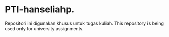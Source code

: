 # PTI-hanseliahp.  
Repositori ini digunakan khusus untuk tugas kuliah.
This repository is being used only for university assignments.

